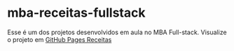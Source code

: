 # mba-receitas-fullstack
Esse é um dos projetos desenvolvidos em aula no MBA Full-stack.
Visualize o projeto em [GitHub Pages Receitas](https://raimundo-fsilva.github.io/mba-receitas-fullstack/)
